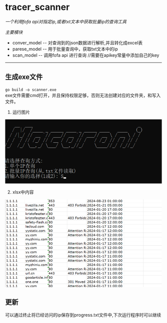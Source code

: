 # tracer_scanner
*一个利用fofa api对指定ip,或者txt文本中获取批量ip的查询工具*

*主要模块*
* conver_model -- 对查询到的json数据进行解析,并且转化成excel表
* parese_model -- 用于批量查询中，获取txt文本中的ip
* scan_model -- 调用fofa api 进行查询    //需要在apikey常量中添加自己的key
*** 
## 生成exe文件
`go build -o scanner.exe`
<br>
exe文件需要cmd打开，并且保持权限足够，否则无法创建对应的文件夹，和写入文件。

1. 运行图片
   
![运行图片](./Screenshot.png)

2. xlsx中内容

![xlsx中内容](./img.png)

## 更新
可以通过终止将已经访问的ip保存到progress.txt文件中,下次运行程序时可以继续






